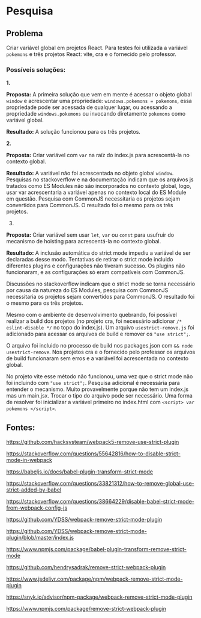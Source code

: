 # Pesquisa

## Problema
Criar variável global em projetos React. Para testes foi utilizada a variável ```pokemons``` e três projetos React: vite, cra e o fornecido pelo professor.

### Possíveis soluções:
**1.**

**Proposta:** A primeira solução que vem em mente é acessar o objeto global ```window``` e acrescentar uma propriedade: ```windows.pokemons = pokemons```, essa propriedade pode ser acessada de qualquer lugar, ou acessando a propriedade ```windows.pokemons``` ou invocando diretamente ```pokemons``` como variável global.

**Resultado:** A solução funcionou para os três projetos.

**2.**

**Proposta:** Criar variável com ```var``` na raíz do index.js para acrescentá-la no contexto global.

**Resultado:** A variável não foi acrescentada no objeto global ```window```. Pesquisas no stackoverflow e na documentação indicam que os arquivos js tratados como ES Modules não são incorporados no contexto global, logo, usar var acrescentaria a variável apenas no contexto local do ES Module em questão. Pesquisa com CommonJS necessitaria os projetos sejam convertidos para CommonJS. O resultado foi o mesmo para os três projetos.

3.

**Proposta:** Criar variável sem usar ```let```, ```var``` ou ```const``` para usufruir do mecanismo de hoisting para acrescentá-la no contexto global.

**Resultado:** A inclusão automática do strict mode impediu a variável de ser declaradas desse modo. Tentativas de retirar o strict mode incluido diferentes plugins e configurações não tiveram sucesso. Os plugins não funcionaram, e as configurações só eram compatíveis com CommonJS. 

Discussões no stackoverflow indicam que o strict mode se torna necessário por causa da natureza do ES Modules, pesquisa com CommonJS necessitaria os projetos sejam convertidos para CommonJS. O resultado foi o mesmo para os três projetos.

Mesmo com o ambiente de desenvolvimento quebrando, foi possível realizar a build dos projetos (no projeto cra, foi necessário adicionar ```/* eslint-disable */``` no topo do index.js). Um arquivo ```usestrict-remove.js``` foi adicionado para acessar os arquivos de build e remover os ``` "use strict"; ```. 

O arquivo foi incluido no processo de build nos packages.json com ```&& node usestrict-remove```. Nos projetos cra e o fornecido pelo professor os arquivos de build funcionaram sem erros e a variável foi acrescentada no contexto global.

No projeto vite esse método não funcionou, uma vez que o strict mode não foi incluindo com ``` "use strict"; ```. Pesquisa adicional é necessária para entender o mecanismo. Muito provavelmente porque não tem um index.js mas um main.jsx. Trocar o tipo do arquivo pode ser necessário. Uma forma de resolver foi inicializar a variável primeiro no index.html com ```<script> var pokemons </script>```.

## Fontes:
https://github.com/hacksysteam/webpack5-remove-use-strict-plugin

https://stackoverflow.com/questions/55642816/how-to-disable-strict-mode-in-webpack

https://babeljs.io/docs/babel-plugin-transform-strict-mode

https://stackoverflow.com/questions/33821312/how-to-remove-global-use-strict-added-by-babel

https://stackoverflow.com/questions/38664229/disable-babel-strict-mode-from-webpack-config-js

https://github.com/YDSS/webpack-remove-strict-mode-plugin

https://github.com/YDSS/webpack-remove-strict-mode-plugin/blob/master/index.js

https://www.npmjs.com/package/babel-plugin-transform-remove-strict-mode

https://github.com/hendrysadrak/remove-strict-webpack-plugin

https://www.jsdelivr.com/package/npm/webpack-remove-strict-mode-plugin

https://snyk.io/advisor/npm-package/webpack-remove-strict-mode-plugin

https://www.npmjs.com/package/remove-strict-webpack-plugin
